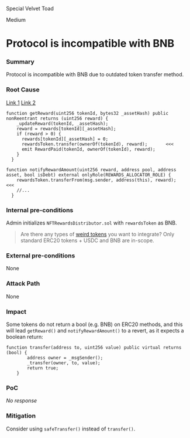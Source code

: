 Special Velvet Toad

Medium

# Protocol is incompatible with BNB

### Summary

Protocol is incompatible with BNB due to outdated token transfer method.

### Root Cause

[Link 1](https://github.com/sherlock-audit/2024-06-new-scope/blob/c8300e73f4d751796daad3dadbae4d11072b3d79/zerolend-one/contracts/core/positions/NFTRewardsDistributor.sol#L93)
[Link 2](https://github.com/sherlock-audit/2024-06-new-scope/blob/c8300e73f4d751796daad3dadbae4d11072b3d79/zerolend-one/contracts/core/positions/NFTRewardsDistributor.sol#L126)
```solidity
function getReward(uint256 tokenId, bytes32 _assetHash) public nonReentrant returns (uint256 reward) {
    _updateReward(tokenId, _assetHash);
    reward = rewards[tokenId][_assetHash];
    if (reward > 0) {
      rewards[tokenId][_assetHash] = 0;
      rewardsToken.transfer(ownerOf(tokenId), reward);       <<<
      emit RewardPaid(tokenId, ownerOf(tokenId), reward);
    }
  }

function notifyRewardAmount(uint256 reward, address pool, address asset, bool isDebt) external onlyRole(REWARDS_ALLOCATOR_ROLE) {
    rewardsToken.transferFrom(msg.sender, address(this), reward);       <<<
    //...
  }
```

### Internal pre-conditions

Admin initializes `NFTRewardsDistributor.sol` with `rewardsToken` as BNB.
>Are there any types of [weird tokens](https://github.com/d-xo/weird-erc20) you want to integrate?
Only standard ERC20 tokens + USDC and BNB are in-scope.

### External pre-conditions

None

### Attack Path

None

### Impact

Some tokens do not return a bool (e.g. BNB) on ERC20 methods, and this will lead `getReward()` and `notifyRewardAmount()` to a revert, as it expects a boolean return:
```solidity
function transfer(address to, uint256 value) public virtual returns (bool) {
        address owner = _msgSender();
        _transfer(owner, to, value);
        return true;
    }
```

### PoC

_No response_

### Mitigation

Consider using `safeTransfer()` instead of `transfer()`.